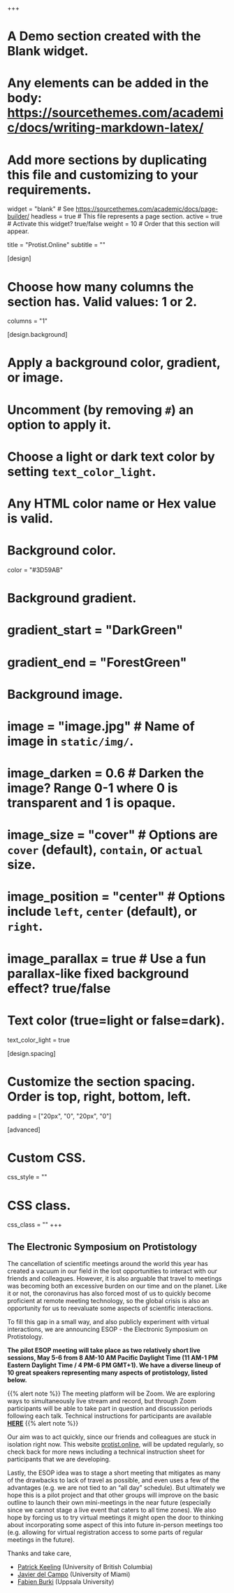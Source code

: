 +++
# A Demo section created with the Blank widget.
# Any elements can be added in the body: https://sourcethemes.com/academic/docs/writing-markdown-latex/
# Add more sections by duplicating this file and customizing to your requirements.

widget = "blank"  # See https://sourcethemes.com/academic/docs/page-builder/
headless = true  # This file represents a page section.
active = true  # Activate this widget? true/false
weight = 10  # Order that this section will appear.

title = "Protist.Online"
subtitle = ""

[design]
  # Choose how many columns the section has. Valid values: 1 or 2.
  columns = "1"

[design.background]
  # Apply a background color, gradient, or image.
  #   Uncomment (by removing `#`) an option to apply it.
  #   Choose a light or dark text color by setting `text_color_light`.
  #   Any HTML color name or Hex value is valid.

  # Background color.
   color = "#3D59AB"

  # Background gradient.
  # gradient_start = "DarkGreen"
  # gradient_end = "ForestGreen"

  # Background image.
  # image = "image.jpg"  # Name of image in `static/img/`.
  # image_darken = 0.6  # Darken the image? Range 0-1 where 0 is transparent and 1 is opaque.
  # image_size = "cover"  #  Options are `cover` (default), `contain`, or `actual` size.
  # image_position = "center"  # Options include `left`, `center` (default), or `right`.
  # image_parallax = true  # Use a fun parallax-like fixed background effect? true/false

  # Text color (true=light or false=dark).
  text_color_light = true

[design.spacing]
  # Customize the section spacing. Order is top, right, bottom, left.
  padding = ["20px", "0", "20px", "0"]

[advanced]
 # Custom CSS.
 css_style = ""

 # CSS class.
 css_class = ""
+++

## The Electronic Symposium on Protistology

The cancellation of scientific meetings around the world this year has created a vacuum in our field in the lost opportunities to interact with our friends and colleagues. However, it is also arguable that travel to meetings was becoming both an excessive burden on our time and on the planet. Like it or not, the coronavirus has also forced most of us to quickly become proficient at remote meeting technology, so the global crisis is also an opportunity for us to reevaluate some aspects of scientific interactions.

To fill this gap in a small way, and also publicly experiment with virtual interactions, we are announcing ESOP - the Electronic Symposium on Protistology.

**The pilot ESOP meeting will take place as two relatively short live sessions, May 5-6 from 8 AM-10 AM Pacific Daylight Time (11 AM-1 PM Eastern Daylight Time / 4 PM-6 PM GMT+1). We have a diverse lineup of 10 great speakers representing many aspects of protistology, listed below.**

{{% alert note %}}
The meeting platform will be Zoom. We are exploring ways to simultaneously live stream and record, but through Zoom participants will be able to take part in question and discussion periods following each talk. Technical instructions for participants are available **[HERE](http://protist.online/pages/instructions)**
{{% alert note %}}

Our aim was to act quickly, since our friends and colleagues are stuck in isolation right now. This website [protist.online](protist.online), will be updated regularly, so check back for more news including a technical instruction sheet for participants that we are developing.   

Lastly, the ESOP idea was to stage a short meeting that mitigates as many of the drawbacks to lack of travel as possible, and even uses a few of the advantages (e.g. we are not tied to an “all day” schedule). But ultimately we hope this is a pilot project and that other groups will improve on the basic outline to launch their own mini-meetings in the near future (especially since we cannot stage a live event that caters to all time zones). We also hope by forcing us to try virtual meetings it might open the door to thinking about incorporating some aspect of this into future in-person meetings too (e.g. allowing for virtual registration access to some parts of regular meetings in the future).

Thanks and take care,

- [Patrick Keeling](http://protist.online/author/patrick-keeling/) (University of British Columbia)
- [Javier del Campo](http://protist.online/author/javier-del-campo/) (University of Miami)
- [Fabien Burki](http://protist.online/author/fabien-burki/) (Uppsala University)
